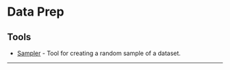 # Data Prep

## Tools

- [Sampler](./Sampler.md) - Tool for creating a random sample of a dataset.

---